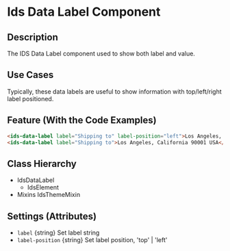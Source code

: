 # Ids Data Label Component

## Description

The IDS Data Label component used to show both label and value.

## Use Cases

Typically, these data labels are useful to show information with top/left/right label positioned.

## Feature (With the Code Examples)

```html
<ids-data-label label="Shipping to" label-position="left">Los Angeles, California 90001 USA</ids-data-label>
<ids-data-label label="Shipping to">Los Angeles, California 90001 USA</ids-data-label>
```

## Class Hierarchy

- IdsDataLabel
  - IdsElement
- Mixins
  IdsThemeMixin

## Settings (Attributes)

- `label` {string} Set label string
- `label-position` {string} Set label position, 'top' | 'left'